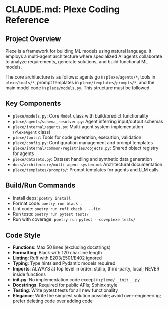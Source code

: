 # CLAUDE.md: Plexe Coding Reference

## Project Overview
Plexe is a framework for building ML models using natural language. It employs a multi-agent architecture where 
specialized AI agents collaborate to analyze requirements, generate solutions, and build functional ML models.

The core architecture is as follows: agents go in `plexe/agents/*`, tools in `plexe/tools/*`, prompt templates in
`plexe/templates/prompts/*`, and the main model code in `plexe/models.py`. This structure must be followed.

## Key Components
- `plexe/models.py`: Core `Model` class with build/predict functionality
- `plexe/agents/schema_resolver.py`: Agent inferring input/output schemas
- `plexe/internal/agents.py`: Multi-agent system implementation (`PlexeAgent` class)
- `plexe/tools/`: Tools for code generation, execution, validation
- `plexe/config.py`: Configuration management and prompt templates
- `plexe/internal/common/registries/objects.py`: Shared object registry for agents
- `plexe/datasets.py`: Dataset handling and synthetic data generation
- `docs/architecture/multi-agent-system.md`: Architectural documentation
- `plexe/templates/prompts/`: Prompt templates for agents and LLM calls

## Build/Run Commands
- Install deps: `poetry install`
- Format code: `poetry run black .`
- Lint code: `poetry run ruff check . --fix`
- Run tests: `poetry run pytest tests/`
- Run with coverage: `poetry run pytest --cov=plexe tests/`

## Code Style
- **Functions**: Max 50 lines (excluding docstrings)
- **Formatting**: Black with 120 char line length
- **Linting**: Ruff with E203/E501/E402 ignored
- **Typing**: Type hints and Pydantic models required
- **Imports**: ALWAYS at top level in order: stdlib, third-party, local; NEVER inside functions
- **__init__.py**: No implementation code except in `plexe/__init__.py`
- **Docstrings**: Required for public APIs; Sphinx style
- **Testing**: Write pytest tests for all new functionality
- **Elegance**: Write the simplest solution possible; avoid over-engineering; prefer deleting code over adding code
